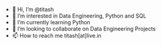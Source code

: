 - 👋 Hi, I’m @titash
- 👀 I’m interested in Data Engineering, Python and SQL
- 🌱 I’m currently learning Python
- 💞️ I’m looking to collaborate on Data Engineering Projects 
- 📫 How to reach me titash[at]live.in

<!---
titash/titash is a ✨ special ✨ repository because its `README.md` (this file) appears on your GitHub profile.
You can click the Preview link to take a look at your changes.
--->
